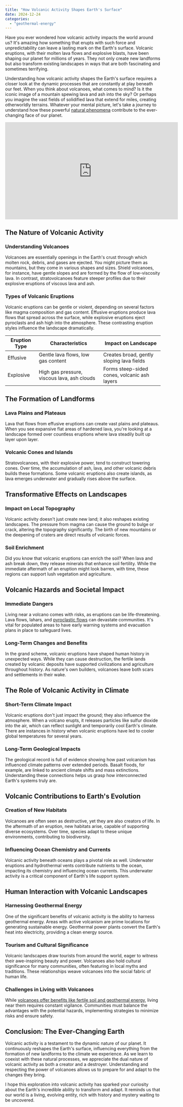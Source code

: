 ```yaml
---
title: "How Volcanic Activity Shapes Earth's Surface"
date: 2024-12-24
categories: 
  - "geothermal-energy"
---
```


Have you ever wondered how volcanic activity impacts the world around us? It's amazing how something that erupts with such force and unpredictability can leave a lasting mark on the Earth's surface. Volcanic eruptions, with their molten lava flows and explosive blasts, have been shaping our planet for millions of years. They not only create new landforms but also transform existing landscapes in ways that are both fascinating and sometimes terrifying.

Understanding how volcanic activity shapes the Earth's surface requires a closer look at the dynamic processes that are constantly at play beneath our feet. When you think about volcanoes, what comes to mind? Is it the iconic image of a mountain spewing lava and ash into the sky? Or perhaps you imagine the vast fields of solidified lava that extend for miles, creating otherworldly terrains. Whatever your mental picture, let's take a journey to understand how these powerful [natural phenomena](https://magmamatters.com/the-art-and-science-of-volcano-monitoring/ "The Art and Science of Volcano Monitoring") contribute to the ever-changing face of our planet.

<iframe width="560" height="315" src="https://www.youtube.com/embed/bHNDRquJ8U8" frameborder="0" allow="accelerometer; autoplay; encrypted-media; gyroscope; picture-in-picture" allowfullscreen></iframe>

  

## The Nature of Volcanic Activity

### Understanding Volcanoes

Volcanoes are essentially openings in the Earth's crust through which molten rock, debris, and gases are ejected. You might picture them as mountains, but they come in various shapes and sizes. Shield volcanoes, for instance, have gentle slopes and are formed by the flow of low-viscosity lava. In contrast, stratovolcanoes feature steeper profiles due to their explosive eruptions of viscous lava and ash.

### Types of Volcanic Eruptions

Volcanic eruptions can be gentle or violent, depending on several factors like magma composition and gas content. Effusive eruptions produce lava flows that spread across the surface, while explosive eruptions eject pyroclasts and ash high into the atmosphere. These contrasting eruption styles influence the landscape dramatically.

| Eruption Type | Characteristics | Impact on Landscape |
| --- | --- | --- |
| Effusive | Gentle lava flows, low gas content | Creates broad, gently sloping lava fields |
| Explosive | High gas pressure, viscous lava, ash clouds | Forms steep-sided cones, volcanic ash layers |

## The Formation of Landforms

### Lava Plains and Plateaus

Lava that flows from effusive eruptions can create vast plains and plateaus. When you see expansive flat areas of hardened lava, you're looking at a landscape formed over countless eruptions where lava steadily built up layer upon layer.

### Volcanic Cones and Islands

Stratovolcanoes, with their explosive power, tend to construct towering cones. Over time, the accumulation of ash, lava, and other volcanic debris builds these formations. Some volcanic eruptions also create islands, as lava emerges underwater and gradually rises above the surface.

## Transformative Effects on Landscapes

### Impact on Local Topography

Volcanic activity doesn't just create new land; it also reshapes existing landscapes. The pressure from magma can cause the ground to bulge or crack, altering the topography significantly. The birth of new mountains or the deepening of craters are direct results of volcanic forces.

### Soil Enrichment

Did you know that volcanic eruptions can enrich the soil? When lava and ash break down, they release minerals that enhance soil fertility. While the immediate aftermath of an eruption might look barren, with time, these regions can support lush vegetation and agriculture.

## Volcanic Hazards and Societal Impact

### Immediate Dangers

Living near a volcano comes with risks, as eruptions can be life-threatening. Lava flows, lahars, and [pyroclastic flows](https://magmamatters.com/the-environmental-impact-of-volcanic-eruptions-2/ "The Environmental Impact of Volcanic Eruptions") can devastate communities. It's vital for populated areas to have early warning systems and evacuation plans in place to safeguard lives.

### Long-Term Changes and Benefits

In the grand scheme, volcanic eruptions have shaped human history in unexpected ways. While they can cause destruction, the fertile lands created by volcanic deposits have supported civilizations and agriculture throughout history. As nature's own builders, volcanoes leave both scars and settlements in their wake.

## The Role of Volcanic Activity in Climate

### Short-Term Climate Impact

Volcanic eruptions don't just impact the ground; they also influence the atmosphere. When a volcano erupts, it releases particles like sulfur dioxide into the air, which can reflect sunlight and temporarily cool Earth's climate. There are instances in history when volcanic eruptions have led to cooler global temperatures for several years.

### Long-Term Geological Impacts

The geological record is full of evidence showing how past volcanism has influenced climate patterns over extended periods. Basalt floods, for example, are linked to ancient climate shifts and mass extinctions. Understanding these connections helps us grasp how interconnected Earth's systems truly are.

## Volcanic Contributions to Earth's Evolution

### Creation of New Habitats

Volcanoes are often seen as destructive, yet they are also creators of life. In the aftermath of an eruption, new habitats arise, capable of supporting diverse ecosystems. Over time, species adapt to these unique environments, contributing to biodiversity.

### Influencing Ocean Chemistry and Currents

Volcanic activity beneath oceans plays a pivotal role as well. Underwater eruptions and hydrothermal vents contribute nutrients to the ocean, impacting its chemistry and influencing ocean currents. This underwater activity is a critical component of Earth's life support system.

## Human Interaction with Volcanic Landscapes

### Harnessing Geothermal Energy

One of the significant benefits of volcanic activity is the ability to harness geothermal energy. Areas with active volcanism are prime locations for generating sustainable energy. Geothermal power plants convert the Earth's heat into electricity, providing a clean energy source.

### Tourism and Cultural Significance

Volcanic landscapes draw tourists from around the world, eager to witness their awe-inspiring beauty and power. Volcanoes also hold cultural significance for many communities, often featuring in local myths and traditions. These relationships weave volcanoes into the social fabric of human life.

### Challenges in Living with Volcanoes

While [volcanoes offer benefits like fertile soil and geothermal energy](https://magmamatters.com/geothermal-energy-and-its-volcanic-origins/ "Geothermal Energy and Its Volcanic Origins"), living near them requires constant vigilance. Communities must balance the advantages with the potential hazards, implementing strategies to minimize risks and ensure safety.

## Conclusion: The Ever-Changing Earth

Volcanic activity is a testament to the dynamic nature of our planet. It continuously reshapes the Earth's surface, influencing everything from the formation of new landforms to the climate we experience. As we learn to coexist with these natural processes, we appreciate the dual nature of volcanic activity as both a creator and a destroyer. Understanding and respecting the power of volcanoes allows us to prepare for and adapt to the changes they bring.

I hope this exploration into volcanic activity has sparked your curiosity about the Earth's incredible ability to transform and adapt. It reminds us that our world is a living, evolving entity, rich with history and mystery waiting to be uncovered.
